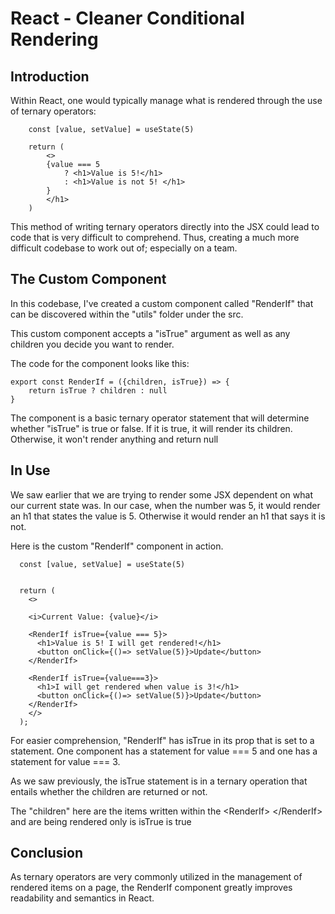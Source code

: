 # React - Cleaner Conditional Rendering

## Introduction
Within React, one would typically manage what is rendered through the use of ternary operators:
```
    const [value, setValue] = useState(5)

    return (
        <>
        {value === 5
            ? <h1>Value is 5!</h1>
            : <h1>Value is not 5! </h1>
        }
        </h1>
    )

```
This method of writing ternary operators directly into the JSX could lead to code that is very difficult to comprehend. Thus, creating a much more difficult codebase to work out of; especially on a team.


## The Custom Component
In this codebase, I've created a custom component called "RenderIf" that can be discovered within the "utils" folder under the src. 

This custom component accepts a "isTrue" argument as well as any children you decide you want to render. 

The code for the component looks like this: 
```
export const RenderIf = ({children, isTrue}) => {
    return isTrue ? children : null 
}
```
The component is a basic ternary operator statement that will determine whether "isTrue" is true or false. If it is true, it will render its children. Otherwise, it won't render anything and return null 

## In Use
We saw earlier that we are trying to render some JSX dependent on what our current state was. In our case, when the number was 5, it would render an h1 that states the value is 5. Otherwise it would render an h1 that says it is not.

Here is the custom "RenderIf" component in action.
```
  const [value, setValue] = useState(5)


  return (
    <>

    <i>Current Value: {value}</i>

    <RenderIf isTrue={value === 5}> 
      <h1>Value is 5! I will get rendered!</h1>
      <button onClick={()=> setValue(5)}>Update</button>
    </RenderIf>

    <RenderIf isTrue={value===3}> 
      <h1>I will get rendered when value is 3!</h1>
      <button onClick={()=> setValue(5)}>Update</button>
    </RenderIf>
    </>
  );
```

For easier comprehension, "RenderIf" has isTrue in its prop that is set to a statement. One component has a statement for value === 5 and one has a statement for value === 3.

As we saw previously, the isTrue statement is in a ternary operation that entails whether the children are returned or not. 

The "children" here are the items written within the &lt;RenderIf> &lt;/RenderIf> and are being rendered only is isTrue is true

## Conclusion
As ternary operators are very commonly utilized in the management of rendered items on a page, the RenderIf component greatly improves readability and semantics in React.